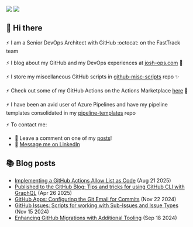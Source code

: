 <a href="https://josh-ops.com"><img src="https://img.shields.io/static/v1?label=blog&message=josh-ops.com&color=teal"></a> <a href="https://www.linkedin.com/in/joshua-johanning/"><img src="https://img.shields.io/static/v1?label=LinkedIn&message=profile&color=blue"></a>

## 👋 Hi there

⚡ I am a Senior DevOps Architect with GitHub :octocat: on the FastTrack team

⚡ I blog about my GitHub and my DevOps experiences at [josh-ops.com](https://josh-ops.com) 📖

⚡ I store my miscellaneous GitHub scripts in [github-misc-scripts](https://github.com/joshjohanning/github-misc-scripts) repo ✨

⚡ Check out some of my GitHub Actions on the Actions Marketplace [here](https://github.com/marketplace?type=actions&query=joshjohanning) 🚀

⚡ I have been an avid user of Azure Pipelines and have my pipeline templates consolidated in my [pipeline-templates](https://github.com/joshjohanning/pipeline-templates) repo

⚡ To contact me:

- 🌱 Leave a comment on one of my [posts](https://josh-ops.com)!
- 🌱 [Message me on LinkedIn](https://www.linkedin.com/in/joshua-johanning/)

## 📚 Blog posts

<ul>
<!-- BLOG-POST-LIST:START -->
<li><a href="https://josh-ops.com/posts/github-actions-allow-list-as-code/">Implementing a GitHub Actions Allow List as Code</a> (Aug 21 2025)</li><li><a href="https://josh-ops.com/posts/github-blog-post-graphql/">Published to the GitHub Blog: Tips and tricks for using GitHub CLI with GraphQL</a> (Apr 26 2025)</li><li><a href="https://josh-ops.com/posts/github-apps-commit-email/">GitHub Apps: Configuring the Git Email for Commits</a> (Nov 22 2024)</li><li><a href="https://josh-ops.com/posts/github-sub-issues-and-issue-types/">GitHub Issues: Scripts for working with Sub-Issues and Issue Types</a> (Nov 15 2024)</li><li><a href="https://josh-ops.com/posts/github-migration-tools/">Enhancing GitHub Migrations with Additional Tooling</a> (Sep 18 2024)</li>
<!-- BLOG-POST-LIST:END -->
</ul>

<!--
**joshjohanning/joshjohanning** is a ✨ _special_ ✨ repository because its `README.md` (this file) appears on your GitHub profile.

Here are some ideas to get you started:

- 🔭 I’m currently working on ...
- 🌱 I’m currently learning ...
- 👯 I’m looking to collaborate on ...
- 🤔 I’m looking for help with ...
- 💬 Ask me about ...
- 📫 How to reach me: ...
- 😄 Pronouns: ...
- ⚡ Fun fact: ...
-->

